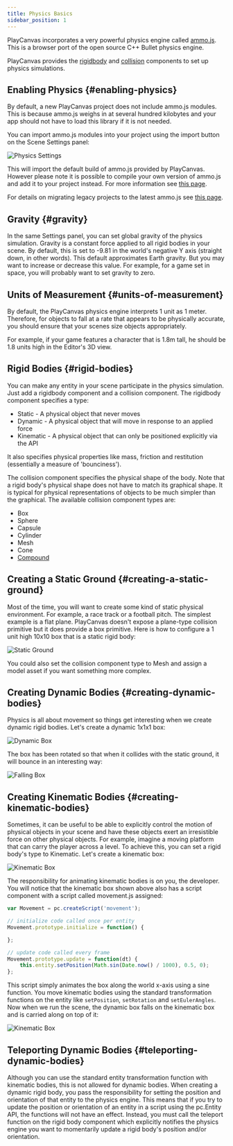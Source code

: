 ```yaml
---
title: Physics Basics
sidebar_position: 1
---
```


PlayCanvas incorporates a very powerful physics engine called [ammo.js][1]. This is a browser port of the open source C++ Bullet physics engine.

PlayCanvas provides the [rigidbody][2] and [collision][3] components to set up physics simulations.

## Enabling Physics {#enabling-physics}

By default, a new PlayCanvas project does not include ammo.js modules. This is because ammo.js weighs in at several hundred kilobytes and your app should not have to load this library if it is not needed.

You can import ammo.js modules into your project using the import button on the Scene Settings panel:

![Physics Settings](/images/user-manual/physics/physics-settings.png)

This will import the default build of ammo.js provided by PlayCanvas. However please note it is possible to compile your own version of ammo.js and add it to your project instead. For more information see [this page][11].

For details on migrating legacy projects to the latest ammo.js see [this page][10].

## Gravity {#gravity}

In the same Settings panel, you can set global gravity of the physics simulation. Gravity is a constant force applied to all rigid bodies in your scene. By default, this is set to -9.81 in the world's negative Y axis (straight down, in other words). This default approximates Earth gravity. But you may want to increase or decrease this value. For example, for a game set in space, you will probably want to set gravity to zero.

## Units of Measurement {#units-of-measurement}

By default, the PlayCanvas physics engine interprets 1 unit as 1 meter. Therefore, for objects to fall at a rate that appears to be physically accurate, you should ensure that your scenes size objects appropriately.

For example, if your game features a character that is 1.8m tall, he should be 1.8 units high in the Editor's 3D view.

## Rigid Bodies {#rigid-bodies}

You can make any entity in your scene participate in the physics simulation. Just add a rigidbody component and a collision component. The rigidbody component specifies a type:

- Static - A physical object that never moves
- Dynamic - A physical object that will move in response to an applied force
- Kinematic - A physical object that can only be positioned explicitly via the API

It also specifies physical properties like mass, friction and restitution (essentially a measure of 'bounciness').

The collision component specifies the physical shape of the body. Note that a rigid body's physical shape does not have to match its graphical shape. It is typical for physical representations of objects to be much simpler than the graphical. The available collision component types are:

- Box
- Sphere
- Capsule
- Cylinder
- Mesh
- Cone
- [Compound][12]

## Creating a Static Ground {#creating-a-static-ground}

Most of the time, you will want to create some kind of static physical environment. For example, a race track or a football pitch. The simplest example is a flat plane. PlayCanvas doesn't expose a plane-type collision primitive but it does provide a box primitive. Here is how to configure a 1 unit high 10x10 box that is a static rigid body:

![Static Ground](/images/user-manual/physics/static-ground.png)

You could also set the collision component type to Mesh and assign a model asset if you want something more complex.

## Creating Dynamic Bodies {#creating-dynamic-bodies}

Physics is all about movement so things get interesting when we create dynamic rigid bodies. Let's create a dynamic 1x1x1 box:

![Dynamic Box](/images/user-manual/physics/dynamic-box.png)

The box has been rotated so that when it collides with the static ground, it will bounce in an interesting way:

![Falling Box](/images/user-manual/physics/falling-box.gif)

## Creating Kinematic Bodies {#creating-kinematic-bodies}

Sometimes, it can be useful to be able to explicitly control the motion of physical objects in your scene and have these objects exert an irresistible force on other physical objects. For example, imagine a moving platform that can carry the player across a level. To achieve this, you can set a rigid body's type to Kinematic. Let's create a kinematic box:

![Kinematic Box](/images/user-manual/physics/kinematic-box.png)

The responsibility for animating kinematic bodies is on you, the developer. You will notice that the kinematic box shown above also has a script component with a script called movement.js assigned:

```javascript
var Movement = pc.createScript('movement');

// initialize code called once per entity
Movement.prototype.initialize = function() {

};

// update code called every frame
Movement.prototype.update = function(dt) {
    this.entity.setPosition(Math.sin(Date.now() / 1000), 0.5, 0);
};
```

This script simply animates the box along the world x-axis using a sine function. You move kinematic bodies using the standard transformation functions on the entity like ```setPosition```, ```setRotation``` and ```setEulerAngles```. Now when we run the scene, the dynamic box falls on the kinematic box and is carried along on top of it:

![Kinematic Box](/images/user-manual/physics/kinematic-box.gif)

## Teleporting Dynamic Bodies {#teleporting-dynamic-bodies}

Although you can use the standard entity transformation function with kinematic bodies, this is not allowed for dynamic bodies. When creating a dynamic rigid body, you pass the responsibility for setting the position and orientation of that entity to the physics engine. This means that if you try to update the position or orientation of an entity in a script using the pc.Entity API, the functions will not have an effect. Instead, you must call the teleport function on the rigid body component which explicitly notifies the physics engine you want to momentarily update a rigid body's position and/or orientation.

[1]: https://github.com/kripken/ammo.js
[2]: /user-manual/scenes/components/rigidbody/
[3]: /user-manual/scenes/components/collision/
[10]: /user-manual/physics/physics-migration/
[11]: /user-manual/assets/types/wasm/
[12]: /user-manual/physics/compound-shapes/
